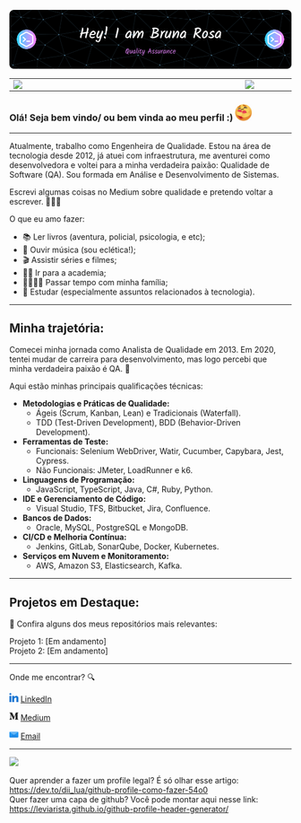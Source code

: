 ![capa github](images/github-header-image.png)  

<center>
<table>
    <tr>
        <td><img width="400px" align="left" src="https://github-readme-stats.vercel.app/api/top-langs/?username=brunarosa&hide=html&layout=compact&theme=buefy" /></td>
        <td><img width="495px" align="left" src="https://github-readme-stats.vercel.app/api?username=brunarosa&theme=buefy"/></td>
    </tr>   
</table>
</center>

### Olá! Seja bem vindo/ ou bem vinda ao meu perfil :) <img src="images/welcome.gif" width="30px">

---

Atualmente, trabalho como Engenheira de Qualidade. Estou na área de tecnologia desde 2012, já atuei com infraestrutura, me aventurei como desenvolvedora e voltei para a minha verdadeira paixão: Qualidade de Software (QA). Sou formada em Análise e Desenvolvimento de Sistemas.

Escrevi algumas coisas no Medium sobre qualidade e pretendo voltar a escrever. 👩🏼‍💻

O que eu amo fazer:
* 📚 Ler livros (aventura, policial, psicologia, e etc);
* 🎼 Ouvir música (sou eclética!);
* 🎬 Assistir séries e filmes;
* 🏋️‍♀️ Ir para a academia;
* 👨‍👩‍👧‍👦 Passar tempo com minha família;
* 📖 Estudar (especialmente assuntos relacionados à tecnologia).

---

## Minha trajetória:
Comecei minha jornada como Analista de Qualidade em 2013. Em 2020, tentei mudar de carreira para desenvolvimento, mas logo percebi que minha verdadeira paixão é QA. 💜

Aqui estão minhas principais qualificações técnicas:

* **Metodologias e Práticas de Qualidade:**
  * Ágeis (Scrum, Kanban, Lean) e Tradicionais (Waterfall).
  * TDD (Test-Driven Development), BDD (Behavior-Driven Development).
* **Ferramentas de Teste:**
    * Funcionais: Selenium WebDriver, Watir, Cucumber, Capybara, Jest, Cypress.
    * Não Funcionais: JMeter, LoadRunner e k6.
* **Linguagens de Programação:**
    * JavaScript, TypeScript, Java, C#, Ruby, Python.
* **IDE e Gerenciamento de Código:**
    * Visual Studio, TFS, Bitbucket, Jira, Confluence.
* **Bancos de Dados:**
    * Oracle, MySQL, PostgreSQL e MongoDB.
* **CI/CD e Melhoria Contínua:**
    * Jenkins, GitLab, SonarQube, Docker, Kubernetes.
* **Serviços em Nuvem e Monitoramento:**
    * AWS, Amazon S3, Elasticsearch, Kafka.

---

## Projetos em Destaque:
📌 Confira alguns dos meus repositórios mais relevantes:

Projeto 1: [Em andamento]
<br>
Projeto 2: [Em andamento]

---

Onde me encontrar? :mag:  

<a href="https://www.linkedin.com/in/bruna-rosa-dev/"><img src="images/linkedin.png" width="16"></img></a> [LinkedIn](https://www.linkedin.com/in/bruna-rosa-qa/)  

<a href="https://medium.com/@brunarosadev"><img src="images/medio.png" width="16"></img></a> [Medium](https://medium.com/@brunarosaqa)

<a href="mailto:bruninha20_468@hotmail.com"><img src="images/o-email.png" width="16"></img></a> [Email](mailto:bruninha20_468@hotmail.com)  

---  

![](https://komarev.com/ghpvc/?username=brunarosa&color=blue&style=flat)

Quer aprender a fazer um profile legal? É só olhar esse artigo: https://dev.to/dii_lua/github-profile-como-fazer-54o0
<br>
Quer fazer uma capa de github? Você pode montar aqui nesse link: https://leviarista.github.io/github-profile-header-generator/
